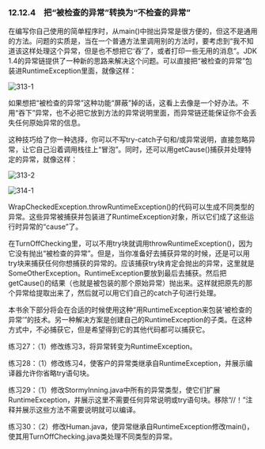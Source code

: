 ### 12.12.4　把“被检查的异常”转换为“不检查的异常”

在编写你自己使用的简单程序时，从main()中抛出异常是很方便的，但这不是通用的方法。问题的实质是，当在一个普通方法里调用别的方法时，要考虑到“我不知道该这样处理这个异常，但是也不想把它‘吞’了，或者打印一些无用的消息”。JDK 1.4的异常链提供了一种新的思路来解决这个问题。可以直接把“被检查的异常”包装进RuntimeException里面，就像这样：

![313-1](../Images/image03048.jpeg)

如果想把“被检查的异常”这种功能“屏蔽”掉的话，这看上去像是一个好办法。不用“吞下”异常，也不必把它放到方法的异常说明里面，而异常链还能保证你不会丢失任何原始异常的信息。

这种技巧给了你一种选择，你可以不写try-catch子句和/或异常说明，直接忽略异常，让它自己沿着调用栈往上“冒泡”。同时，还可以用getCause()捕获并处理特定的异常，就像这样：

![313-2](../Images/image03049.jpeg)

![314-1](../Images/image03050.jpeg)

WrapCheckedException.throwRuntimeException()的代码可以生成不同类型的异常。这些异常被捕获并包装进了RuntimeException对象，所以它们成了这些运行时异常的“cause”了。

在TurnOffChecking里，可以不用try块就调用throwRuntimeException()，因为它没有抛出“被检查的异常”。但是，当你准备好去捕获异常的时候，还是可以用try块来捕获任何你想捕获的异常的。应该捕获try块肯定会抛出的异常，这里就是SomeOtherException。RuntimeException要放到最后去捕获。然后把getCause()的结果（也就是被包装的那个原始异常）抛出来。这样就把原先的那个异常给提取出来了，然后就可以用它们自己的catch子句进行处理。

本书余下部分将会在合适的时候使用这种“用RuntimeException来包装‘被检查的异常’”的技术。另一种解决方案是创建自己的RuntimeException的子类。在这种方式中，不必捕获它，但是希望得到它的其他代码都可以捕获它。

练习27：（1）修改练习3，将异常转变为RuntimeException。

练习28：（1）修改练习4，使客户的异常类继承自RuntimeException，并展示编译器允许你省略try语句块。

练习29：（1）修改StormyInning.java中所有的异常类型，使它们扩展RuntimeException，并展示这里不需要任何异常说明或try语句块。移除“//！”注释并展示这些方法不需要说明就可以编译。

练习30：（2）修改Human.java，使异常继承自RuntimeException修改main()，使其用TurnOffChecking.java类处理不同类型的异常。
